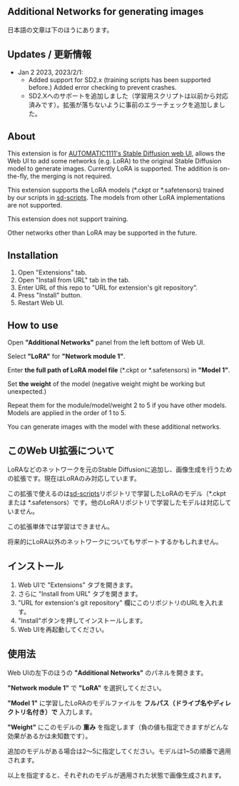 ## Additional Networks for generating images

日本語の文章は下のほうにあります。

## Updates / 更新情報

- Jan 2 2023, 2023/2/1: 
  - Added support for SD2.x (training scripts has been supported before.) Added error checking to prevent crashes.
  - SD2.Xへのサポートを追加しました（学習用スクリプトは以前から対応済みです）。拡張が落ちないように事前のエラーチェックを追加しました。

## About

This extension is for [AUTOMATIC1111's Stable Diffusion web UI](https://github.com/AUTOMATIC1111/stable-diffusion-webui), allows the Web UI to add some networks (e.g. LoRA) to the original Stable Diffusion model to generate images. Currently LoRA is supported. The addition is on-the-fly, the merging is not required.

This extension supports the LoRA models (*.ckpt or *.safetensors) trained by our scripts in [sd-scripts](https://github.com/kohya-ss/sd-scripts). The models from other LoRA implementations are not supported.

This extension does not support training.

Other networks other than LoRA may be supported in the future.

## Installation

1. Open "Extensions" tab.
1. Open "Install from URL" tab in the tab.
1. Enter URL of this repo to "URL for extension's git repository".
1. Press "Install" button.
1. Restart Web UI.

## How to use

Open __"Additional Networks"__ panel from the left bottom of Web UI.

Select __"LoRA"__ for __"Network module 1"__.

Enter __the full path of LoRA model file__ (*.ckpt or *.safetensors) in __"Model 1"__.

Set __the weight__ of the model (negative weight might be working but unexpected.)

Repeat them for the module/model/weight 2 to 5 if you have other models. Models are applied in the order of 1 to 5.

You can generate images with the model with these additional networks.

## このWeb UI拡張について

LoRAなどのネットワークを元のStable Diffusionに追加し、画像生成を行うための拡張です。現在はLoRAのみ対応しています。

この拡張で使えるのは[sd-scripts](https://github.com/kohya-ss/sd-scripts)リポジトリで学習したLoRAのモデル（\*.ckpt または \*.safetensors）です。他のLoRAリポジトリで学習したモデルは対応していません。

この拡張単体では学習はできません。

将来的にLoRA以外のネットワークについてもサポートするかもしれません。

## インストール

1. Web UIで "Extensions" タブを開きます。
1. さらに "Install from URL" タブを開きます。
1. "URL for extension's git repository" 欄にこのリポジトリのURLを入れます。
1. "Install"ボタンを押してインストールします。
1. Web UIを再起動してください。

## 使用法

Web UIの左下のほうの __"Additional Networks"__ のパネルを開きます。

__"Network module 1"__ で __"LoRA"__ を選択してください。

__"Model 1"__ に学習したLoRAのモデルファイルを __フルパス（ドライブ名やディレクトリ名付き）で__ 入力します。

__"Weight"__ にこのモデルの __重み__ を指定します（負の値も指定できますがどんな効果があるかは未知数です）。

追加のモデルがある場合は2～5に指定してください。モデルは1~5の順番で適用されます。

以上を指定すると、それぞれのモデルが適用された状態で画像生成されます。
